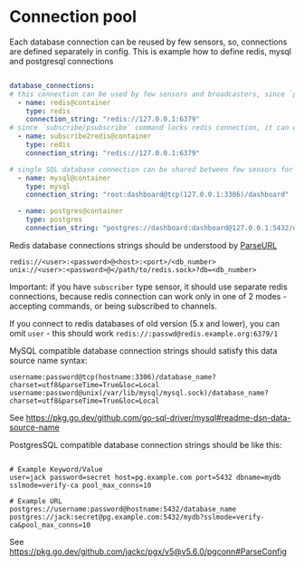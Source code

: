 Connection pool
=============================

Each database connection can be reused by few sensors, so, connections are defined separately in config.
This is example how to define redis, mysql and postgresql connections

```yaml

database_connections:
# this connection can be used by few sensors and broadcasters, since `publish` command does not lock redis connection
  - name: redis@container
    type: redis
    connection_string: "redis://127.0.0.1:6379"
# since `subscribe/psubscribe` command locks redis connection, it can only be used by redis subscriber sensors.
  - name: subscribe2redis@container
    type: redis
    connection_string: "redis://127.0.0.1:6379"

# single SQL database connection can be shared between few sensors for this database
  - name: mysql@container
    type: mysql
    connection_string: "root:dashboard@tcp(127.0.0.1:3306)/dashboard"

  - name: postgres@container
    type: postgres
    connection_string: "postgres://dashboard:dashboard@127.0.0.1:5432/dashboard"


```

Redis database connections strings should be understood by [ParseURL](https://pkg.go.dev/github.com/redis/go-redis/v9#ParseURL)
```
redis://<user>:<password>@<host>:<port>/<db_number>
unix://<user>:<password>@</path/to/redis.sock>?db=<db_number>
```
Important: if you have `subscriber` type sensor, it should use separate redis connections, because
redis connection can work only in one of 2 modes - accepting commands, or being subscribed to channels.



If you connect to redis databases of old version (5.x and lower), you can omit `user` -
this should work `redis://:passwd@redis.example.org:6379/1`

MySQL compatible database connection strings should satisfy this data source name syntax:
```
username:password@tcp(hostname:3306)/database_name?charset=utf8&parseTime=True&loc=Local
username:password@unix(/var/lib/mysql/mysql.sock)/database_name?charset=utf8&parseTime=True&loc=Local

```
See https://pkg.go.dev/github.com/go-sql-driver/mysql#readme-dsn-data-source-name

PostgresSQL compatible database connection strings should be like this:
```

# Example Keyword/Value
user=jack password=secret host=pg.example.com port=5432 dbname=mydb sslmode=verify-ca pool_max_conns=10

# Example URL
postgres://username:password@hostname:5432/database_name
postgres://jack:secret@pg.example.com:5432/mydb?sslmode=verify-ca&pool_max_conns=10

```
See https://pkg.go.dev/github.com/jackc/pgx/v5@v5.6.0/pgconn#ParseConfig

